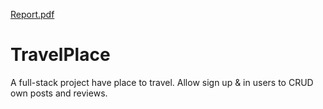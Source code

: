 [Report.pdf](https://github.com/zee123123/TravelPlace/files/6462713/Report.pdf)
# TravelPlace
A full-stack project have place to travel. Allow sign up &amp; in users to CRUD own posts and reviews.
